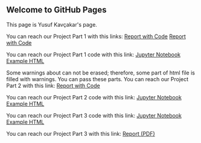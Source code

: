 ## Welcome to GitHub Pages

This page is Yusuf Kavçakar's page.

You can reach our Project Part 1 with this links:
[Report with Code](https://bu-ie-423.github.io/fall-23-YusufKAvcakar/Part1.pdf)
[Report with Code](Part1.html)

You can reach our Project Part 1 code with this link:
[Jupyter Notebook Example HTML](423_proje.html)

Some warnings about can not be erased; therefore, some part of html file is filled with warnings. You can pass these parts.
You can reach our Project Part 2 with this link:
[Report with Code](Part2.html)

You can reach our Project Part 2 code with this link:
[Jupyter Notebook Example HTML](part2.ipynb)

You can reach our Project Part 3 code with this link:
[Jupyter Notebook Example HTML](part3.ipynb)

You can reach our Project Part 3 with this link:
[Report (PDF)](https://bu-ie-423.github.io/fall-23-YusufKAvcakar/IE423_Part_3.pdf)

